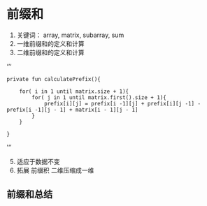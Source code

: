 # 前缀和

1. 关键词： array, matrix, subarray, sum
2. 一维前缀和的定义和计算
3. 二维前缀和的定义和计算

‘’‘

    private fun calculatePrefix(){

        for( i in 1 until matrix.size + 1){
            for( j in 1 until matrix.first().size + 1){
                prefix[i][j] = prefix[i -1][j] + prefix[i][j -1] - prefix[i -1][j - 1] + matrix[i - 1][j - 1] 
            }
        }

    }
    
’‘’

5. 适应于数据不变
6. 拓展 前缀积 二维压缩成一维

## 前缀和总结



